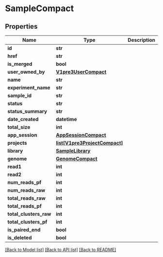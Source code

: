 # SampleCompact

## Properties
Name | Type | Description | Notes
------------ | ------------- | ------------- | -------------
**id** | **str** |  | 
**href** | **str** |  | [optional] 
**is_merged** | **bool** |  | [optional] 
**user_owned_by** | [**V1pre3UserCompact**](V1pre3UserCompact.md) |  | [optional] 
**name** | **str** |  | [optional] 
**experiment_name** | **str** |  | [optional] 
**sample_id** | **str** |  | [optional] 
**status** | **str** |  | [optional] 
**status_summary** | **str** |  | [optional] 
**date_created** | **datetime** |  | [optional] 
**total_size** | **int** |  | [optional] 
**app_session** | [**AppSessionCompact**](AppSessionCompact.md) |  | [optional] 
**projects** | [**list[V1pre3ProjectCompact]**](V1pre3ProjectCompact.md) |  | [optional] 
**library** | [**SampleLibrary**](SampleLibrary.md) |  | [optional] 
**genome** | [**GenomeCompact**](GenomeCompact.md) |  | [optional] 
**read1** | **int** |  | [optional] 
**read2** | **int** |  | [optional] 
**num_reads_pf** | **int** |  | [optional] 
**num_reads_raw** | **int** |  | [optional] 
**total_reads_raw** | **int** |  | [optional] 
**total_reads_pf** | **int** |  | [optional] 
**total_clusters_raw** | **int** |  | [optional] 
**total_clusters_pf** | **int** |  | [optional] 
**is_paired_end** | **bool** |  | [optional] 
**is_deleted** | **bool** |  | [optional] 

[[Back to Model list]](../README.md#documentation-for-models) [[Back to API list]](../README.md#documentation-for-api-endpoints) [[Back to README]](../README.md)

